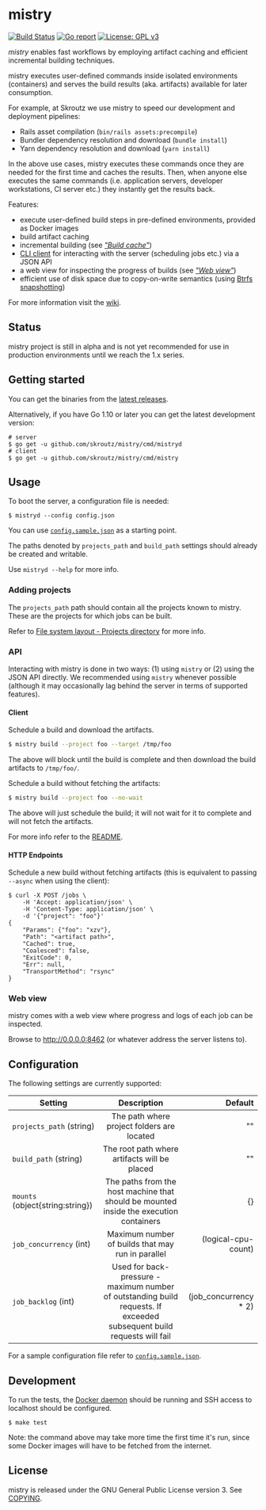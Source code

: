 mistry
====================================
[![Build Status](https://api.travis-ci.org/skroutz/mistry.svg?branch=master)](https://travis-ci.org/skroutz/mistry)
[![Go report](https://goreportcard.com/badge/github.com/skroutz/mistry)](https://goreportcard.com/report/github.com/skroutz/mistry)
[![License: GPL v3](https://img.shields.io/badge/License-GPL%20v3-blue.svg)](https://www.gnu.org/licenses/gpl-3.0)

*mistry* enables fast workflows by employing artifact caching and efficient
incremental building techniques.

mistry executes user-defined commands inside isolated environments (containers)
and serves the build results (aka. artifacts) available for later consumption.

For example, at Skroutz we use mistry to speed our development and deployment
pipelines:

- Rails asset compilation (`bin/rails assets:precompile`)
- Bundler dependency resolution and download (`bundle install`)
- Yarn dependency resolution and download (`yarn install`)

In the above use cases, mistry executes these commands once they are needed for
the first time and caches the results. Then, when anyone else executes the same
commands (i.e.  application servers, developer workstations, CI server etc.)
they instantly get the results back.

Features:

- execute user-defined build steps in pre-defined environments, provided as Docker images
- build artifact caching
- incremental building (see [*"Build cache"*](https://github.com/skroutz/mistry/wiki/Build-cache))
- [CLI client](cmd/mistry/README.md) for interacting with the server (scheduling jobs etc.)
  via a JSON API
- a web view for inspecting the progress of builds (see [*"Web view"*](#web-view))
- efficient use of disk space due to copy-on-write semantics (using [Btrfs snapshotting](https://en.wikipedia.org/wiki/Btrfs#Subvolumes_and_snapshots))



For more information visit the [wiki](https://github.com/skroutz/mistry/wiki).






Status
-------------------------------------------------
mistry project is still in alpha and is not yet recommended for use in
production environments until we reach the 1.x series.






Getting started
-------------------------------------------------
You can get the binaries from the
[latest releases](https://github.com/skroutz/mistry/releases).

Alternatively, if you have Go 1.10 or later you can get the
latest development version:

```shell
# server
$ go get -u github.com/skroutz/mistry/cmd/mistryd
# client
$ go get -u github.com/skroutz/mistry/cmd/mistry
```





Usage
--------------------------------------------------
To boot the server, a configuration file is needed:

```shell
$ mistryd --config config.json
```

You can use [`config.sample.json`](cmd/mistryd/config.sample.json)
as a starting point.

The paths denoted by `projects_path` and `build_path` settings should already
be created and writable.

Use `mistryd --help` for more info.




### Adding projects

The `projects_path` path should contain all the projects known to mistry.
These are the projects for which jobs can be built.

Refer to [File system layout - Projects directory](https://github.com/skroutz/mistry/wiki/File-system-layout#projects-directory) for more info.






### API

Interacting with mistry is done in two ways: (1) using `mistry` or (2)
using the JSON API directly. We recommended using `mistry` whenever possible
(although it may occasionally lag behind the server in terms of
supported features).

#### Client

Schedule a build and download the artifacts.

```sh
$ mistry build --project foo --target /tmp/foo
```

The above will block until the build is complete and then download the build
artifacts to `/tmp/foo/`.


Schedule a build without fetching the artifacts:

```sh
$ mistry build --project foo --no-wait
```

The above will just schedule the build; it will not wait for it to complete
and will not fetch the artifacts.

For more info refer to the [README](/cmd/mistry/README.md).

#### HTTP Endpoints

Schedule a new build without fetching artifacts (this is equivalent to passing
`--async` when using the client):

```
$ curl -X POST /jobs \
    -H 'Accept: application/json' \
    -H 'Content-Type: application/json' \
    -d '{"project": "foo"}'
{
    "Params": {"foo": "xzv"},
    "Path": "<artifact path>",
    "Cached": true,
    "Coalesced": false,
    "ExitCode": 0,
    "Err": null,
    "TransportMethod": "rsync"
}
```


### Web view

mistry comes with a web view where progress and logs of each job can be
inspected.

Browse to http://0.0.0.0:8462 (or whatever address the server listens to).









Configuration
-------------------------------------------------
The following settings are currently supported:

| Setting        | Description           | Default  |
| ------------- |:-------------:| -----:|
| `projects_path` (string) | The path where project folders are located | "" |
| `build_path` (string) | The root path where artifacts will be placed       |   "" |
| `mounts` (object{string:string}) | The paths from the host machine that should be mounted inside the execution containers     |    {} |
| `job_concurrency` (int) | Maximum number of builds that may run in parallel | (logical-cpu-count) |
| `job_backlog` (int) | Used for back-pressure - maximum number of outstanding build requests. If exceeded subsequent build requests will fail | (job_concurrency * 2) |

For a sample configuration file refer to [`config.sample.json`](cmd/mistryd/config.sample.json).



Development
---------------------------------------------------

To run the tests, the [Docker daemon](https://docs.docker.com/install/) should be running and SSH access to localhost should be configured.

```shell
$ make test
```

Note: the command above may take more time the first time it's run,
since some Docker images will have to be fetched from the internet.




License
-------------------------------------------------
mistry is released under the GNU General Public License version 3. See [COPYING](COPYING).
